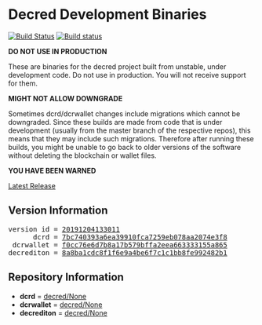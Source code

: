 
# Decred Development Binaries

[![Build Status](https://travis-ci.org/matheusd/decred-weekly-builds.svg?branch=v20191204133011)](https://travis-ci.org/matheusd/decred-weekly-builds) [![Build status](https://ci.appveyor.com/api/projects/status/hncgrnv0xuqb6s3c/branch/master?svg=true)](https://ci.appveyor.com/project/matheusd/decred-weekly-builds/branch/master)


**DO NOT USE IN PRODUCTION**

These are binaries for the decred project built from unstable, under development
code. Do not use in production. You will not receive support for them.

**MIGHT NOT ALLOW DOWNGRADE**

Sometimes dcrd/dcrwallet changes include migrations which cannot be downgraded.
Since these builds are made from code that is under development (usually from
the master branch of the respective repos), this means that they may include such
migrations. Therefore after running these builds, you might be unable to go back
to older versions of the software without deleting the blockchain or wallet
files.

**YOU HAVE BEEN WARNED**

[Latest Release](https://github.com/matheusd/decred-weekly-builds/releases/latest)

## Version Information

<pre>
version id = <a href="https://github.com/matheusd/decred-weekly-builds/releases/tag/v20191204133011">20191204133011</a>
      dcrd = <a href="https://github.com/decred/dcrd/commits/7bc740393a6ea39910fca7259eb078aa2074e3f8">7bc740393a6ea39910fca7259eb078aa2074e3f8</a>
 dcrwallet = <a href="https://github.com/decred/dcrwallet/commits/f0cc76e6d7b8a17b579bffa2eea663333155a865">f0cc76e6d7b8a17b579bffa2eea663333155a865</a>
decrediton = <a href="https://github.com/decred/decrediton/commits/8a8ba1cdc8f1f6e9a4be6f7c1c1bb8fe992482b1">8a8ba1cdc8f1f6e9a4be6f7c1c1bb8fe992482b1</a>
</pre>

## Repository Information

- **dcrd** = [decred/None](https://github.com/decred/dcrd)
- **dcrwallet** = [decred/None](https://github.com/decred/dcrwallet)
- **decrediton** = [decred/None](https://github.com/decred/decrediton)


